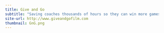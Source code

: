 ```yaml
---
title: Give and Go
subtitle: "Saving coaches thousands of hours so they can win more games<br><br><br>"
site-url: http://www.giveandgofilm.com
thumbnail: GnG.png
---
```

